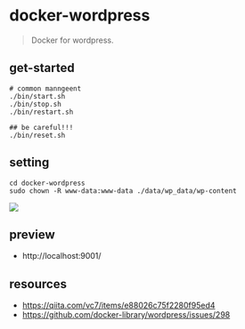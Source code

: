 # docker-wordpress
> Docker for wordpress.

## get-started
```shell
# common manngeent
./bin/start.sh
./bin/stop.sh
./bin/restart.sh

## be careful!!!
./bin/reset.sh
```

## setting
~~~
cd docker-wordpress
sudo chown -R www-data:www-data ./data/wp_data/wp-content
~~~
![](https://ws4.sinaimg.cn/large/006tNc79ly1g2kmny2qhuj30iz04fwf7.jpg)

## preview
- http://localhost:9001/

## resources
- https://qiita.com/vc7/items/e88026c75f2280f95ed4
- https://github.com/docker-library/wordpress/issues/298